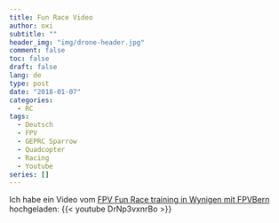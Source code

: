 ```yaml
---
title: Fun Race Video
author: oxi
subtitle: ""
header_img: "img/drone-header.jpg"
comment: false
toc: false
draft: false
lang: de
type: post
date: "2018-01-07"
categories:
  - RC
tags:
  - Deutsch
  - FPV
  - GEPRC Sparrow
  - Quadcopter
  - Racing
  - Youtube
series: []
---
```

Ich habe ein Video vom [FPV Fun Race training in Wynigen mit FPVBern](https://www.youtube.com/watch?v=DrNp3vxnrBo) hochgeladen:
{{< youtube DrNp3vxnrBo >}}
